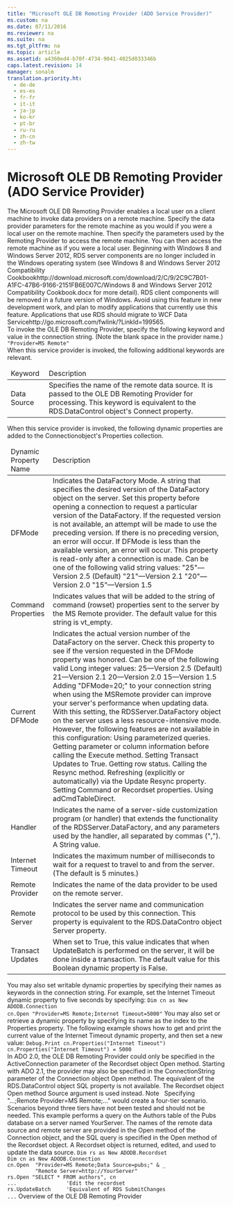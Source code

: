 ```yaml
---
title: "Microsoft OLE DB Remoting Provider (ADO Service Provider)"
ms.custom: na
ms.date: 07/11/2016
ms.reviewer: na
ms.suite: na
ms.tgt_pltfrm: na
ms.topic: article
ms.assetid: a4360ed4-b70f-4734-9041-4025d033346b
caps.latest.revision: 14
manager: sonalm
translation.priority.ht: 
  - de-de
  - es-es
  - fr-fr
  - it-it
  - ja-jp
  - ko-kr
  - pt-br
  - ru-ru
  - zh-cn
  - zh-tw
---
```

# Microsoft OLE DB Remoting Provider (ADO Service Provider)
<?xml version="1.0" encoding="utf-8"?>
<developerReferenceWithoutSyntaxDocument xmlns="http://ddue.schemas.microsoft.com/authoring/2003/5" xmlns:xlink="http://www.w3.org/1999/xlink" xmlns:xsi="http://www.w3.org/2001/XMLSchema-instance" xsi:schemaLocation="http://ddue.schemas.microsoft.com/authoring/2003/5 http://dduestorage.blob.core.windows.net/ddueschema/developer.xsd">
  <introduction>
    <para>The Microsoft OLE DB Remoting Provider enables a local user on a client machine to invoke data providers on a remote machine. Specify the data provider parameters for the remote machine as you would if you were a local user on the remote machine. Then specify the parameters used by the Remoting Provider to access the remote machine. You can then access the remote machine as if you were a local user.</para>
    <alert class="important">
      <para>Beginning with Windows 8 and Windows Server 2012, RDS server components are no longer included in the Windows operating system (see Windows 8 and <externalLink><linkText>Windows Server 2012 Compatibility Cookbook</linkText><linkUri>http://download.microsoft.com/download/2/C/9/2C9C7B01-A1FC-47B6-9166-2151FB6E007C/Windows 8 and Windows Server 2012 Compatibility Cookbook.docx</linkUri></externalLink> for more detail). RDS client components will be removed in a future version of Windows. Avoid using this feature in new development work, and plan to modify applications that currently use this feature. Applications that use RDS should migrate to  <externalLink><linkText>WCF Data Service</linkText><linkUri>http://go.microsoft.com/fwlink/?LinkId=199565</linkUri></externalLink>.</para>
    </alert>
  </introduction>
  <section>
    <title>Provider Keyword</title>
    <content>
      <para>To invoke the OLE DB Remoting Provider, specify the following keyword and value in the connection string. (Note the blank space in the provider name.)</para>
      <code>"Provider=<codeFeaturedElement>MS Remote</codeFeaturedElement>"</code>
    </content>
  </section>
  <section>
    <title>Additional Keywords</title>
    <content>
      <para>When this service provider is invoked, the following additional keywords are relevant.</para>
      <table xmlns:caps="http://schemas.microsoft.com/build/caps/2013/11">
        <thead>
          <tr>
            <TD>
              <para>Keyword</para>
            </TD>
            <TD>
              <para>Description</para>
            </TD>
          </tr>
        </thead>
        <tbody>
          <tr>
            <TD>
              <para>
                <legacyBold>Data Source</legacyBold>
              </para>
            </TD>
            <TD>
              <para>Specifies the name of the remote data source. It is passed to the OLE DB Remoting Provider for processing.</para>
              <para>This keyword is equivalent to the <legacyLink xlink:href="d85ea4fc-451c-436e-97b8-58f92b149dd0">RDS.DataControl</legacyLink> object's <legacyLink xlink:href="dbad5e77-b213-4eb8-aecf-d60f203fdb59">Connect</legacyLink> property.</para>
            </TD>
          </tr>
        </tbody>
      </table>
    </content>
  </section>
  <section>
    <title>Dynamic Properties</title>
    <content>
      <para>When this service provider is invoked, the following dynamic properties are added to the <legacyLink xlink:href="ef6b1824-5b12-43db-89d7-8f3d13896d4d">Connection</legacyLink>object's <legacyLink xlink:href="1d539aa8-ce0d-4418-ab03-8d0a3c1e9d82">Properties</legacyLink> collection.</para>
      <table xmlns:caps="http://schemas.microsoft.com/build/caps/2013/11">
        <thead>
          <tr>
            <TD>
              <para>Dynamic Property Name</para>
            </TD>
            <TD>
              <para>Description</para>
            </TD>
          </tr>
        </thead>
        <tbody>
          <tr>
            <TD>
              <para>
                <legacyBold>DFMode</legacyBold>
              </para>
            </TD>
            <TD>
              <para>Indicates the DataFactory Mode. A string that specifies the desired version of the <legacyLink xlink:href="e75240c2-b749-471e-b6ea-98cae232efbe">DataFactory</legacyLink> object on the server. Set this property before opening a connection to request a particular version of the <legacyBold>DataFactory</legacyBold>. If the requested version is not available, an attempt will be made to use the preceding version. If there is no preceding version, an error will occur. If <legacyBold>DFMode</legacyBold> is less than the available version, an error will occur. This property is read-only after a connection is made.</para>
              <para>Can be one of the following valid string values:  </para>
              <list class="bullet">
                <listItem>
                  <para>"25"—Version 2.5 (Default)</para>
                </listItem>
                <listItem>
                  <para>"21"—Version 2.1</para>
                </listItem>
                <listItem>
                  <para>"20"—Version 2.0</para>
                </listItem>
                <listItem>
                  <para>"15"—Version 1.5</para>
                </listItem>
              </list>
            </TD>
          </tr>
          <tr>
            <TD>
              <para>
                <legacyBold>Command Properties</legacyBold>
              </para>
            </TD>
            <TD>
              <para>Indicates values that will be added to the string of command (rowset) properties sent to the server by the MS Remote provider. The default value for this string is vt_empty.</para>
            </TD>
          </tr>
          <tr>
            <TD>
              <para>
                <legacyBold>Current DFMode</legacyBold>
              </para>
            </TD>
            <TD>
              <para>Indicates the actual version number of the <legacyBold>DataFactory</legacyBold> on the server. Check this property to see if the version requested in the <legacyBold>DFMode</legacyBold> property was honored.</para>
              <para>Can be one of the following valid Long integer values:  </para>
              <list class="bullet">
                <listItem>
                  <para>25—Version 2.5 (Default)</para>
                </listItem>
                <listItem>
                  <para>21—Version 2.1</para>
                </listItem>
                <listItem>
                  <para>20—Version 2.0</para>
                </listItem>
                <listItem>
                  <para>15—Version 1.5</para>
                </listItem>
              </list>
              <para>Adding "DFMode=20;" to your connection string when using the <legacyBold>MSRemote</legacyBold> provider can improve your server's performance when updating data. With this setting, the <legacyBold>RDSServer.DataFactory</legacyBold> object on the server uses a less resource-intensive mode. However, the following features are not available in this configuration:   </para>
              <list class="bullet">
                <listItem>
                  <para>Using parameterized queries.</para>
                </listItem>
                <listItem>
                  <para>Getting parameter or column information before calling the <legacyBold>Execute</legacyBold> method.</para>
                </listItem>
                <listItem>
                  <para>Setting <legacyBold>Transact Updates</legacyBold> to <languageKeyword>True</languageKeyword>.</para>
                </listItem>
                <listItem>
                  <para>Getting row status.</para>
                </listItem>
                <listItem>
                  <para>Calling the <legacyBold>Resync</legacyBold> method.</para>
                </listItem>
                <listItem>
                  <para>Refreshing (explicitly or automatically) via the <legacyBold>Update Resync</legacyBold> property.</para>
                </listItem>
                <listItem>
                  <para>Setting <legacyBold>Command</legacyBold> or <legacyBold>Recordset</legacyBold> properties.</para>
                </listItem>
                <listItem>
                  <para>Using <legacyBold>adCmdTableDirect</legacyBold>.</para>
                </listItem>
              </list>
            </TD>
          </tr>
          <tr>
            <TD>
              <para>
                <legacyBold>Handler</legacyBold>
              </para>
            </TD>
            <TD>
              <para>Indicates the name of a server-side customization program (or handler) that extends the functionality of the <legacyLink xlink:href="e75240c2-b749-471e-b6ea-98cae232efbe">RDSServer.DataFactory</legacyLink>, and any parameters used by the handler<legacyItalic>,</legacyItalic> all separated by commas (","). A <languageKeyword>String</languageKeyword> value.</para>
            </TD>
          </tr>
          <tr>
            <TD>
              <para>
                <legacyBold>Internet Timeout</legacyBold>
              </para>
            </TD>
            <TD>
              <para>Indicates the maximum number of milliseconds to wait for a request to travel to and from the server. (The default is 5 minutes.)</para>
            </TD>
          </tr>
          <tr>
            <TD>
              <para>
                <legacyBold>Remote Provider</legacyBold>
              </para>
            </TD>
            <TD>
              <para>Indicates the name of the data provider to be used on the remote server.</para>
            </TD>
          </tr>
          <tr>
            <TD>
              <para>
                <legacyBold>Remote Server</legacyBold>
              </para>
            </TD>
            <TD>
              <para>Indicates the server name and communication protocol to be used by this connection. This property is equivalent to the <legacyLink xlink:href="d85ea4fc-451c-436e-97b8-58f92b149dd0">RDS.DataContro</legacyLink> object <legacyLink xlink:href="d2727ce7-da9f-4271-ae3c-9334ef477c14">Server</legacyLink> property.</para>
            </TD>
          </tr>
          <tr>
            <TD>
              <para>
                <legacyBold>Transact Updates</legacyBold>
              </para>
            </TD>
            <TD>
              <para>When set to <languageKeyword>True</languageKeyword>, this value indicates that when <legacyLink xlink:href="23f9314c-b027-4a51-aeae-50caa2977740">UpdateBatch</legacyLink> is performed on the server, it will be done inside a transaction. The default value for this Boolean dynamic property is <languageKeyword>False</languageKeyword>.</para>
            </TD>
          </tr>
        </tbody>
      </table>
      <para>You may also set writable dynamic properties by specifying their names as keywords in the connection string. For example, set the <legacyBold>Internet Timeout</legacyBold> dynamic property to five seconds by specifying:</para>
      <code>Dim cn as New ADODB.Connection
cn.Open "Provider=MS Remote;Internet Timeout=5000"</code>
      <para>You may also set or retrieve a dynamic property by specifying its name as the index to the <legacyBold>Properties</legacyBold> property. The following example shows how to get and print the current value of the <legacyBold>Internet Timeout</legacyBold> dynamic property, and then set a new value:</para>
      <code>Debug.Print cn.Properties("Internet Timeout")
cn.Properties("Internet Timeout") = 5000</code>
    </content>
  </section>
  <languageReferenceRemarks>
    <content>
      <para>In ADO 2.0, the OLE DB Remoting Provider could only be specified in the <legacyItalic>ActiveConnection</legacyItalic> parameter of the <legacyLink xlink:href="ede1415f-c3df-4cc5-a05b-2576b2b84b60">Recordset</legacyLink> object <legacyBold>Open</legacyBold> method. Starting with ADO 2.1, the provider may also be specified in the <legacyItalic>ConnectionString </legacyItalic>parameter of the <legacyLink xlink:href="ef6b1824-5b12-43db-89d7-8f3d13896d4d">Connection</legacyLink> object <legacyBold>Open</legacyBold> method.</para>
      <para>The equivalent of the <legacyBold>RDS.DataControl</legacyBold> object <legacyLink xlink:href="e0dabf23-a159-4fe5-a962-3df544a21f5c">SQL</legacyLink> property is not available. The <legacyLink xlink:href="ede1415f-c3df-4cc5-a05b-2576b2b84b60">Recordset</legacyLink> object <legacyBold>Open</legacyBold> method <legacyItalic>Source </legacyItalic>argument is used instead.</para>
      <para>
        <embeddedLabel>Note</embeddedLabel>   Specifying "...;Remote Provider=MS Remote;..." would create a four-tier scenario. Scenarios beyond three tiers have not been tested and should not be needed.</para>
    </content>
  </languageReferenceRemarks>
  <codeExample>
    <description>
      <content>
        <para>This example performs a query on the <legacyBold>Authors</legacyBold> table of the <legacyBold>Pubs</legacyBold> database on a server named <legacyItalic>YourServer</legacyItalic>. The names of the remote data source and remote server are provided in the <legacyLink xlink:href="663defab-5545-4973-9036-24d5882c9737">Open</legacyLink> method of the<legacyLink xlink:href="ef6b1824-5b12-43db-89d7-8f3d13896d4d"> Connection</legacyLink> object, and the SQL query is specified in the<legacyLink xlink:href="3236749c-4b71-4235-89e2-ccdfaaa9319d"> Open</legacyLink> method of the <legacyLink xlink:href="ede1415f-c3df-4cc5-a05b-2576b2b84b60">Recordset</legacyLink> object. A <legacyBold>Recordset</legacyBold> object is returned, edited, and used to update the data source.</para>
      </content>
    </description>
    <code>Dim rs as New ADODB.Recordset
Dim cn as New ADODB.Connection
cn.Open  "<codeFeaturedElement>Provider</codeFeaturedElement>=MS Remote;<codeFeaturedElement>Data Source</codeFeaturedElement>=pubs;" &amp; _
         "<codeFeaturedElement>Remote Server</codeFeaturedElement>=http://YourServer"
rs.<codeFeaturedElement>Open</codeFeaturedElement> "SELECT * FROM authors", cn
...                'Edit the recordset
rs.<codeFeaturedElement>UpdateBatch</codeFeaturedElement>     'Equivalent of RDS <codeFeaturedElement>SubmitChanges</codeFeaturedElement>
...</code>
  </codeExample>
  <relatedTopics>
<legacyLink xlink:href="4083b72f-68c4-4252-b366-abb70db5ca2b">Overview of the OLE DB Remoting Provider</legacyLink>
</relatedTopics>
</developerReferenceWithoutSyntaxDocument>